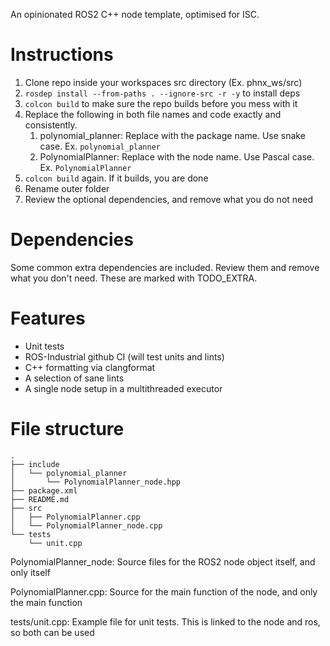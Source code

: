 An opinionated ROS2 C++ node template, optimised for ISC.

# Instructions

1. Clone repo inside your workspaces src directory (Ex. phnx_ws/src)
2. `rosdep install --from-paths . --ignore-src -r -y` to install deps
3. `colcon build` to make sure the repo builds before you mess with it
4. Replace the following in both file names and code exactly and consistently. 
   1. polynomial_planner: Replace with the package name. Use snake case. Ex. `polynomial_planner`
   2. PolynomialPlanner: Replace with the node name. Use Pascal case. Ex. `PolynomialPlanner`
5. `colcon build` again. If it builds, you are done
6. Rename outer folder
7. Review the optional dependencies, and remove what you do not need

# Dependencies
Some common extra dependencies are included. Review them and remove what you don't need.
These are marked with TODO_EXTRA.

# Features

- Unit tests
- ROS-Industrial github CI (will test units and lints)
- C++ formatting via clangformat
- A selection of sane lints
- A single node setup in a multithreaded executor

# File structure

```
.
├── include
│   └── polynomial_planner
│       └── PolynomialPlanner_node.hpp
├── package.xml
├── README.md
├── src
│   ├── PolynomialPlanner.cpp
│   └── PolynomialPlanner_node.cpp
└── tests
    └── unit.cpp
```

PolynomialPlanner_node: Source files for the ROS2 node object itself, and only itself

PolynomialPlanner.cpp: Source for the main function of the node, and only the main function

tests/unit.cpp: Example file for unit tests. This is linked to the node and ros, so both can be used
